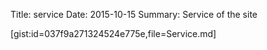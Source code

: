 Title: service
Date: 2015-10-15
Summary: Service of the site

[gist:id=037f9a271324524e775e,file=Service.md]
